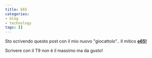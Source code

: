 ```yaml
---
title: E65
categories:
- blog
- technology
tags: []
---
```

Sto scrivendo questo post con il mio nuovo "giocattolo".. Il mitico
**[e65!](http://europe.nokia.com/A4344227)**

Scrivere con il T9 non è il massimo ma da gusto!

